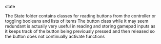 state

The State folder contains classes for reading buttons from the controller or toggling booleans and lists of items
The button class while it may seem redundant is actually very useful in reading and storing gamepad inputs as it
keeps track of the button being previously pressed and then released so the button does not continually activate functions